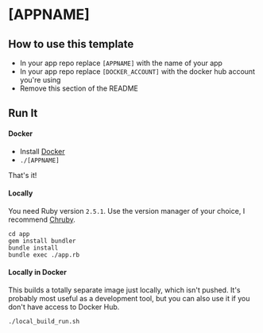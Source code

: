# [APPNAME]

## How to use this template

- In your app repo replace `[APPNAME]` with the name of your app
- In your app repo replace `[DOCKER_ACCOUNT]` with the docker hub account you're using
- Remove this section of the README

## Run It

#### Docker

- Install [Docker](https://www.docker.com/)
- `./[APPNAME]`

That's it!

#### Locally

You need Ruby version `2.5.1`. Use the version manager of your choice, I recommend [Chruby][ch].
```
cd app
gem install bundler
bundle install
bundle exec ./app.rb
```

[ch]: https://github.com/postmodern/chruby

#### Locally in Docker

This builds a totally separate image just locally, which isn't pushed. It's probably most useful as a development tool, but you can also use it if you don't have access to Docker Hub.

`./local_build_run.sh`
